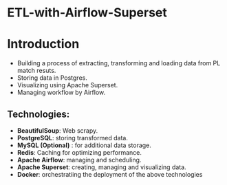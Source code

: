 # ETL-with-Airflow-Superset

# Introduction

- Building a process of extracting, transforming and loading data from PL match resuts.
- Storing data in Postgres.
- Visualizing using Apache Superset.
- Managing workflow by Airflow.

## Technologies:

- **BeautifulSoup**: Web scrapy.
- **PostgreSQL**: storing transformed data.
- **MySQL (Optional)** : for additional data storage.
- **Redis**: Caching for optimizing performance.
- **Apache Airflow**: managing and scheduling.
- **Apache Superset**: creating, managing and visualizing data.
- **Docker**: orchestratiing the deployment of the above technologies
